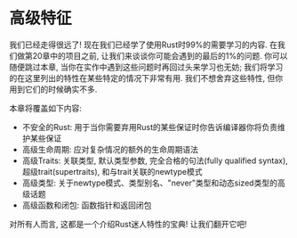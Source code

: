 # 高级特征

我们已经走得很远了! 现在我们已经学了使用Rust时99%的需要学习的内容. 在我们做第20章中的项目之前, 让我们来谈谈你可能会遇到的最后的1%的问题. 你可以随便跳过本章, 当你在实作中遇到这些问题时再回过头来学习也无妨; 我们将学习的在这里列出的特性在某些特定的情况下非常有用. 我们不想舍弃这些特性, 但你用到它们的时候确实不多.

本章将覆盖如下内容:

* 不安全的Rust: 用于当你需要弃用Rust的某些保证时你告诉编译器你将负责维护某些保证
* 高级生命周期: 应对复杂情况的额外的生命周期语法
* 高级Traits: 关联类型, 默认类型参数, 完全合格的句法(fully qualified
  syntax), 超级trait(supertraits), 和与trait关联的newtype模式 
* 高级类型: 关于newtype模式、类型别名、"never"类型和动态sized类型的高级话题
* 高级函数和闭包: 函数指针和返回闭包

对所有人而言, 这都是一个介绍Rust迷人特性的宝典! 让我们翻开它吧!
